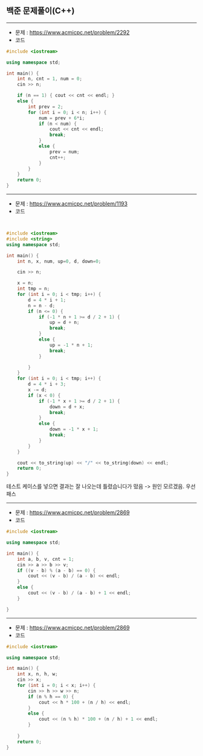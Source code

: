 ## 백준 문제풀이(C++)

-----
- 문제 : https://www.acmicpc.net/problem/2292
- 코드

```C++
#include <iostream>

using namespace std;

int main() {
	int n, cnt = 1, num = 0;
	cin >> n;

	if (n == 1) { cout << cnt << endl; }
	else {
		int prev = 2;
		for (int i = 0; i < n; i++) {
			num = prev + 6*i;
			if (n < num) {
				cout << cnt << endl;
				break;
			}
			else {
				prev = num;
				cnt++;
			}
		}
	}
	return 0;
}
```

-----
- 문제 : https://www.acmicpc.net/problem/1193
- 코드

```C++


#include <iostream>
#include <string>
using namespace std;

int main() {
	int n, x, num, up=0, d, down=0;

	cin >> n;

	x = n;
	int tmp = n;
	for (int i = 0; i < tmp; i++) {
		d = 4 * i + 1;
		n = n - d;
		if (n <= 0) {
			if (-1 * n + 1 >= d / 2 + 1) {
				up = d + n;
				break;
			}
			else {
				up = -1 * n + 1;
				break;
			}

		}
	}
	for (int i = 0; i < tmp; i++) {
		d = 4 * i + 3;
		x -= d;
		if (x < 0) {
			if (-1 * x + 1 >= d / 2 + 1) {
				down = d + x;
				break;
			}
			else {
				down = -1 * x + 1;
				break;
			}
		}
	}

	cout << to_string(up) << "/" << to_string(down) << endl;
	return 0;
}
```
테스트 케이스를 넣으면 결과는 잘 나오는데 틀렸습니다가 떴음
-> 원인 모르겠음. 우선 패스


-----
- 문제 : https://www.acmicpc.net/problem/2869
- 코드

```C++
#include <iostream>

using namespace std;

int main() {
	int a, b, v, cnt = 1;
	cin >> a >> b >> v;
	if ((v - b) % (a - b) == 0) {
		cout << (v - b) / (a - b) << endl;
	}
	else {
		cout << (v - b) / (a - b) + 1 << endl;
	}

}
```


-----
- 문제 : https://www.acmicpc.net/problem/2869
- 코드

```C++
#include <iostream>

using namespace std;

int main() {
	int x, n, h, w;
	cin >> x;
	for (int i = 0; i < x; i++) {
		cin >> h >> w >> n;
		if (n % h == 0) {
			cout << h * 100 + (n / h) << endl;
		}
		else {
			cout << (n % h) * 100 + (n / h) + 1 << endl;
		}
		
	}
	return 0;
}
```
